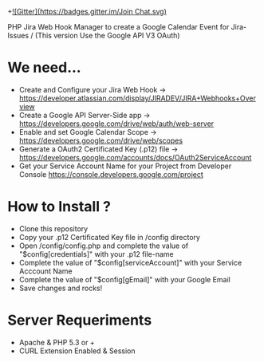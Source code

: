 +[![Gitter](https://badges.gitter.im/Join Chat.svg)](https://gitter.im/juansanzone/jiraToGoogleCalendar?utm_source=badge&utm_medium=badge&utm_campaign=pr-badge&utm_content=badge)

PHP Jira Web Hook Manager to create a Google Calendar Event for Jira-Issues /
(This version Use the Google API V3 OAuth)


We need...
====================
- Create and Configure your Jira Web Hook -> https://developer.atlassian.com/display/JIRADEV/JIRA+Webhooks+Overview
- Create a Google API Server-Side app -> https://developers.google.com/drive/web/auth/web-server
- Enable and set Google Calendar Scope -> https://developers.google.com/drive/web/scopes
- Generate a OAuth2 Certificated Key (.p12) file -> https://developers.google.com/accounts/docs/OAuth2ServiceAccount
- Get your Service Account Name for your Project from Developer Console https://console.developers.google.com/project

How to Install ?
====================
- Clone this repository
- Copy your .p12 Certificated Key file in /config directory
- Open /config/config.php and complete the value of "$config[credentials]" with your .p12 file-name
- Complete the value of "$config[serviceAccount]" with your Service Acccount Name
- Complete the value of "$config[gEmail]" with your Google Email
- Save changes and rocks!

Server Requeriments
====================
- Apache & PHP 5.3 or +
- CURL Extension Enabled & Session
